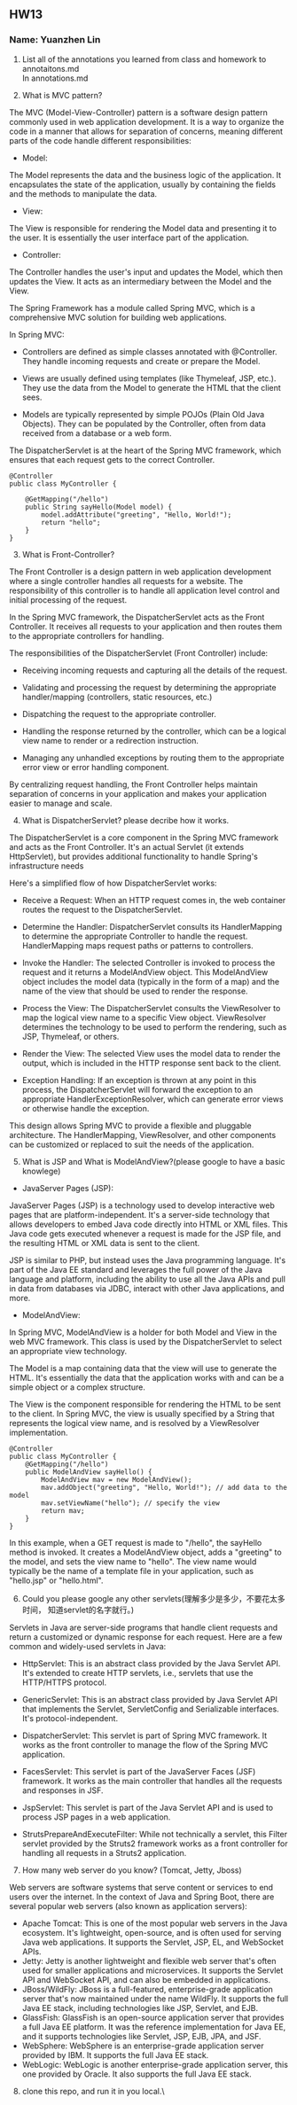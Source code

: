 ## HW13
### Name: Yuanzhen Lin

1. List all of the annotations you learned from class and homework to annotaitons.md\
In annotations.md


2. What is MVC pattern?

The MVC (Model-View-Controller) pattern is a software design pattern commonly used in web application development. It is a way to organize the code in a manner that allows for separation of concerns, meaning different parts of the code handle different responsibilities:

- Model: 

The Model represents the data and the business logic of the application. It encapsulates the state of the application, usually by containing the fields and the methods to manipulate the data.

- View: 

The View is responsible for rendering the Model data and presenting it to the user. It is essentially the user interface part of the application.


- Controller: 

The Controller handles the user's input and updates the Model, which then updates the View. It acts as an intermediary between the Model and the View.

The Spring Framework has a module called Spring MVC, which is a comprehensive MVC solution for building web applications.

In Spring MVC:

- Controllers are defined as simple classes annotated with @Controller. They handle incoming requests and create or prepare the Model.

- Views are usually defined using templates (like Thymeleaf, JSP, etc.). They use the data from the Model to generate the HTML that the client sees.

- Models are typically represented by simple POJOs (Plain Old Java Objects). They can be populated by the Controller, often from data received from a database or a web form.

The DispatcherServlet is at the heart of the Spring MVC framework, which ensures that each request gets to the correct Controller.

```aidl
@Controller
public class MyController {

    @GetMapping("/hello")
    public String sayHello(Model model) {
        model.addAttribute("greeting", "Hello, World!");
        return "hello";
    }
}
```

3. What is Front-Controller?

The Front Controller is a design pattern in web application development where a single controller handles all requests for a website. The responsibility of this controller is to handle all application level control and initial processing of the request.

In the Spring MVC framework, the DispatcherServlet acts as the Front Controller. It receives all requests to your application and then routes them to the appropriate controllers for handling.

The responsibilities of the DispatcherServlet (Front Controller) include:

- Receiving incoming requests and capturing all the details of the request.

- Validating and processing the request by determining the appropriate handler/mapping (controllers, static resources, etc.)

- Dispatching the request to the appropriate controller.

- Handling the response returned by the controller, which can be a logical view name to render or a redirection instruction.

- Managing any unhandled exceptions by routing them to the appropriate error view or error handling component.

By centralizing request handling, the Front Controller helps maintain separation of concerns in your application and makes your application easier to manage and scale.


4. What is DispatcherServlet? please decribe how it works.

The DispatcherServlet is a core component in the Spring MVC framework and acts as the Front Controller. It's an actual Servlet (it extends HttpServlet), but provides additional functionality to handle Spring's infrastructure needs

Here's a simplified flow of how DispatcherServlet works:

- Receive a Request: When an HTTP request comes in, the web container routes the request to the DispatcherServlet.

- Determine the Handler: DispatcherServlet consults its HandlerMapping to determine the appropriate Controller to handle the request. HandlerMapping maps request paths or patterns to controllers.

- Invoke the Handler: The selected Controller is invoked to process the request and it returns a ModelAndView object. This ModelAndView object includes the model data (typically in the form of a map) and the name of the view that should be used to render the response.

- Process the View: The DispatcherServlet consults the ViewResolver to map the logical view name to a specific View object. ViewResolver determines the technology to be used to perform the rendering, such as JSP, Thymeleaf, or others.

- Render the View: The selected View uses the model data to render the output, which is included in the HTTP response sent back to the client.

- Exception Handling: If an exception is thrown at any point in this process, the DispatcherServlet will forward the exception to an appropriate HandlerExceptionResolver, which can generate error views or otherwise handle the exception.


This design allows Spring MVC to provide a flexible and pluggable architecture. The HandlerMapping, ViewResolver, and other components can be customized or replaced to suit the needs of the application.


5. What is JSP and What is ModelAndView?(please google to have a basic knowlege)

- JavaServer Pages (JSP):

JavaServer Pages (JSP) is a technology used to develop interactive web pages that are platform-independent. It's a server-side technology that allows developers to embed Java code directly into HTML or XML files. This Java code gets executed whenever a request is made for the JSP file, and the resulting HTML or XML data is sent to the client.

JSP is similar to PHP, but instead uses the Java programming language. It's part of the Java EE standard and leverages the full power of the Java language and platform, including the ability to use all the Java APIs and pull in data from databases via JDBC, interact with other Java applications, and more.

- ModelAndView:

In Spring MVC, ModelAndView is a holder for both Model and View in the web MVC framework. This class is used by the DispatcherServlet to select an appropriate view technology.

The Model is a map containing data that the view will use to generate the HTML. It's essentially the data that the application works with and can be a simple object or a complex structure.

The View is the component responsible for rendering the HTML to be sent to the client. In Spring MVC, the view is usually specified by a String that represents the logical view name, and is resolved by a ViewResolver implementation.
```
@Controller
public class MyController {
    @GetMapping("/hello")
    public ModelAndView sayHello() {
        ModelAndView mav = new ModelAndView();
        mav.addObject("greeting", "Hello, World!"); // add data to the model
        mav.setViewName("hello"); // specify the view
        return mav;
    }
}
```

In this example, when a GET request is made to "/hello", the sayHello method is invoked. It creates a ModelAndView object, adds a "greeting" to the model, and sets the view name to "hello". The view name would typically be the name of a template file in your application, such as "hello.jsp" or "hello.html".


6. Could you please google any other servlets(理解多少是多少，不要花太多时间， 知道servlet的名字就行。)

Servlets in Java are server-side programs that handle client requests and return a customized or dynamic response for each request. Here are a few common and widely-used servlets in Java:

- HttpServlet: This is an abstract class provided by the Java Servlet API. It's extended to create HTTP servlets, i.e., servlets that use the HTTP/HTTPS protocol.

- GenericServlet: This is an abstract class provided by Java Servlet API that implements the Servlet, ServletConfig and Serializable interfaces. It's protocol-independent.

- DispatcherServlet: This servlet is part of Spring MVC framework. It works as the front controller to manage the flow of the Spring MVC application.

- FacesServlet: This servlet is part of the JavaServer Faces (JSF) framework. It works as the main controller that handles all the requests and responses in JSF.

- JspServlet: This servlet is part of the Java Servlet API and is used to process JSP pages in a web application.

- StrutsPrepareAndExecuteFilter: While not technically a servlet, this Filter servlet provided by the Struts2 framework works as a front controller for handling all requests in a Struts2 application.

7. How many web server do you know? (Tomcat, Jetty, Jboss)

Web servers are software systems that serve content or services to end users over the internet. In the context of Java and Spring Boot, there are several popular web servers (also known as application servers):

- Apache Tomcat: This is one of the most popular web servers in the Java ecosystem. It's lightweight, open-source, and is often used for serving Java web applications. It supports the Servlet, JSP, EL, and WebSocket APIs.
- Jetty: Jetty is another lightweight and flexible web server that's often used for smaller applications and microservices. It supports the Servlet API and WebSocket API, and can also be embedded in applications.
- JBoss/WildFly: JBoss is a full-featured, enterprise-grade application server that's now maintained under the name WildFly. It supports the full Java EE stack, including technologies like JSP, Servlet, and EJB.
- GlassFish: GlassFish is an open-source application server that provides a full Java EE platform. It was the reference implementation for Java EE, and it supports technologies like Servlet, JSP, EJB, JPA, and JSF.
- WebSphere: WebSphere is an enterprise-grade application server provided by IBM. It supports the full Java EE stack.
- WebLogic: WebLogic is another enterprise-grade application server, this one provided by Oracle. It also supports the full Java EE stack.

8. clone this repo, and run it in you local.\
